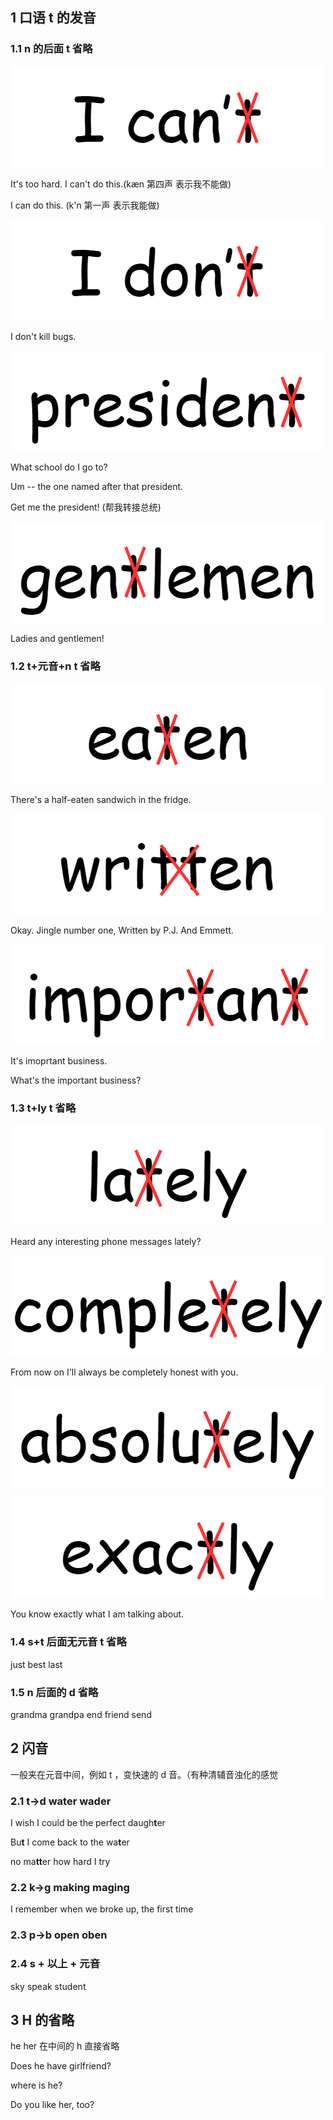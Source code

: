 
## 1 口语 t 的发音

### 1.1 n 的后面 t 省略

![can't](./img/cant.png)

It's too hard. I can't do this.(kæn 第四声 表示我不能做)

I can do this. (k'n 第一声 表示我能做)

![don't](./img/dont.png)

I don't kill bugs.

![president](./img/president.png)

What school do I go to? 

Um -- the one named after that president.

Get me the president! (帮我转接总统)

![gentlemen](./img/gentlemen.png)

Ladies and gentlemen!

### 1.2 t+元音+n t 省略

![eaten](./img/eaten.png)

There's a half-eaten sandwich in the fridge.

![written](./img/written.png)

Okay. Jingle number one, Written by P.J. And Emmett.

![important](./img/important.png)

It's imoprtant business.

What's the important business?

### 1.3 t+ly t 省略

![lately](./img/lately.png)

Heard any interesting phone messages lately?

![completely](./img/completely.png)

From now on I'll always be completely honest with you.

![absolutely](./img/absolutely.png)

![exactly](./img/exactly.png)

You know exactly what I am talking about.

### 1.4 s+t 后面无元音 t 省略

just best last

### 1.5 n 后面的 d 省略

grandma grandpa end friend send

## 2 闪音

一般夹在元音中间，例如 t ，变快速的 d 音。（有种清辅音浊化的感觉

### 2.1 t->d water wader

I wish I could be the perfect daugh**t**er

Bu**t** I come back to the wa**t**er

no ma**tt**er how hard I try

### 2.2 k->g making maging

I remember when we broke up, the first time

### 2.3 p->b open oben

### 2.4 s + 以上 + 元音

sky speak student

## 3 H 的省略

he her 在中间的 h 直接省略

Does he have girlfriend?

where is he?

Do you like her, too?